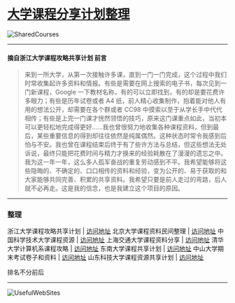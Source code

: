 # [大学课程分享计划整理](https://ctrlcoder.github.io/SharedCourses/)  
![SharedCourses](https://i.loli.net/2019/05/22/5ce4a722713b648959.png)

---

#### 摘自浙江大学课程攻略共享计划 前言
> 来到一所大学，从第一次接触许多课，直到一门一门完成，这个过程中我们时常收集起许多资料和情报。有些是需要在网上搜索的电子书，每次见到一门新课程，Google 一下教材名称，有的可以立即找到，有的却是要花费许多眼力；有些是历年试卷或者 A4 纸，前人精心收集制作，抱着能对他人有用的想法公开，却需要在各个群或者 CC98 中摸索以至于从学长手中代代相传；有些是上完一门课才恍然领悟的技巧，原来这门课重点如此，当初本可以更轻松地完成得更好……我也曾很努力地收集各种课程资料，但到最后，某些重要信息的得到却往往依然是纯属偶然。这种状态时常令我感到后怕与不安。我也曾在课程结束后终于有了些许方法与总结，但这些想法无处诉说，最终只能把花费时间与精力才换来的经验耗散在了漫漫的遗忘之中。我为这一年一年，这么多人孤军奋战的重复劳动感到不平。我希望能够将这些隐晦的、不确定的、口口相传的资料和经验，变为公开的、易于获取的和大家能够共同完善、积累的共享资料。我希望只要是前人走过的弯路，后人就不必再走。这是我的信念，也是我建立这个项目的原因。

---

### 整理 

 
浙江大学课程攻略共享计划 | [访问地址](https://qsctech.github.io/zju-icicles/) 
北京大学课程资料民间整理 | [访问地址](https://lib-pku.github.io ) 
中国科学技术大学课程资源 | [访问地址](https://ustc-resource.github.io/USTC-Course) 
上海交通大学课程资料分享 | [访问地址](https://github.com/CoolPhilChen/SJTU-Courses/) 
清华大学计算机系课程攻略 | [访问地址](https://github.com/PKUanonym/REKCARC-TSC-UHT) 
东南大学课程共享计划 | [访问地址](https://github.com/zjdx1998/seucourseshare) 
中山大学期末考试卷子和资料 | [访问地址](https://github.com/sysuexam/SYSU-Exam) 
山东科技大学课程资源共享计划 | [访问地址](https://github.com/deepwzh/sdust-examination-materials) 

排名不分前后

---

![UsefulWebSites](https://i.loli.net/2019/05/21/5ce3868cd133646786.png)
